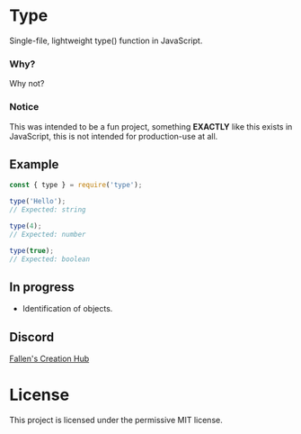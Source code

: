 # Type
Single-file, lightweight type() function in JavaScript.

### Why?
Why not?

### Notice
This was intended to be a fun project, something **EXACTLY** like this exists in JavaScript, this is not intended for production-use at all.

## Example
```js
const { type } = require('type');

type('Hello');
// Expected: string

type(4);
// Expected: number

type(true);
// Expected: boolean
```

## In progress
- Identification of objects.

## Discord
[Fallen's Creation Hub](https://discordapp.com/api/guilds/388630634232545280/widget.json)

# License
This project is licensed under the permissive MIT license.
